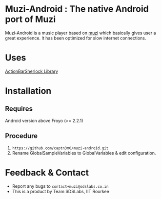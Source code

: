 Muzi-Android : The native Android port of Muzi
==============================================


Muzi-Android is a music player based on [muzi](https://github.com/captn3m0/muzi) which basically gives user a great experience. It has been optimized for slow internet connections.

Uses
====
[ActionBarSherlock Library](https://github.com/JakeWharton/ActionBarSherlock)

Installation
============
Requires
--------
Android version above Froyo (>= 2.2.1)

Procedure
---------
1. `https://github.com/captn3m0/muzi-android.git`
2. Rename GlobalSampleVariables to GlobalVariables & edit configuration.

Feedback & Contact
==================
* Report any bugs to `contact+muzi@sdslabs.co.in`
* This is a product by Team SDSLabs, IIT Roorkee
